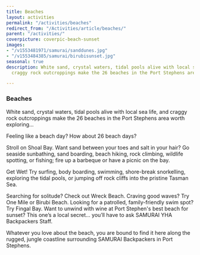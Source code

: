 ```yaml
---
title: Beaches
layout: activities
permalink: "/activities/beaches"
redirect_from: "/Activities/article/beaches/"
parent: "/activities/"
coverpicture: coverpic-beach-sunset
images:
- "/v1553481971/samurai/sanddunes.jpg"
- "/v1553484385/samurai/birubisunset.jpg"
seasonal: true
description: White sand, crystal waters, tidal pools alive with local sea life, and
  craggy rock outcroppings make the 26 beaches in the Port Stephens area worth exploring

---
```

### Beaches

White sand, crystal waters, tidal pools alive with local sea life, and craggy rock outcroppings make the 26 beaches in the Port Stephens area worth exploring...

Feeling like a beach day? How about 26 beach days?

Stroll on Shoal Bay. Want sand between your toes and salt in your hair? Go seaside sunbathing, sand boarding, beach hiking, rock climbing, wildlife spotting, or fishing; fire up a barbeque or have a picnic on the bay.

Get Wet! Try surfing, body boarding, swimming, shore-break snorkelling, exploring the tidal pools, or jumping off rock cliffs into the pristine Tasman Sea.

Searching for solitude? Check out Wreck Beach. Craving good waves? Try One Mile or Birubi Beach. Looking for a patrolled, family-friendly swim spot? Try Fingal Bay. Want to unwind with wine at Port Stephen's best beach for sunset? This one’s a local secret… you’ll have to ask SAMURAI YHA Backpackers Staff.

Whatever you love about the beach, you are bound to find it here along the rugged, jungle coastline surrounding SAMURAI Backpackers in Port Stephens.